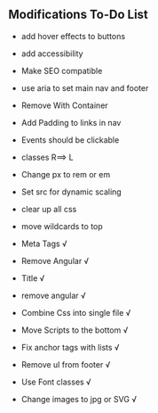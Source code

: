 ## Modifications To-Do List

* add hover effects to buttons
* add accessibility
* Make SEO compatible
* use aria to set main nav and footer
* Remove With Container
* Add Padding to links in nav
* Events should be clickable
* classes R==> L
* Change px to rem or em
* Set src for dynamic scaling
* clear up all css
* move wildcards to top

* Meta Tags √
* Remove Angular √
* Title √
* remove angular √
* Combine Css into single file √
* Move Scripts to the bottom √
* Fix anchor tags with lists √
* Remove ul from footer √
* Use Font classes √
* Change images to jpg or SVG √